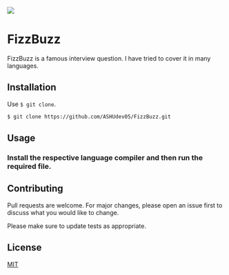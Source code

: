 ![](https://img.shields.io/github/license/ASHUdev05/FizzBuzz)
![]()
![]()
![]()
![]()


# FizzBuzz

FizzBuzz is a famous interview question.
I have tried to cover it in many languages.

## Installation

Use ```$ git clone```.

```bash
$ git clone https://github.com/ASHUdev05/FizzBuzz.git
```

## Usage

### Install the respective language compiler and then run the required file. 

## Contributing
Pull requests are welcome. For major changes, please open an issue first to discuss what you would like to change.

Please make sure to update tests as appropriate.

## License
[MIT](https://choosealicense.com/licenses/mit/)
